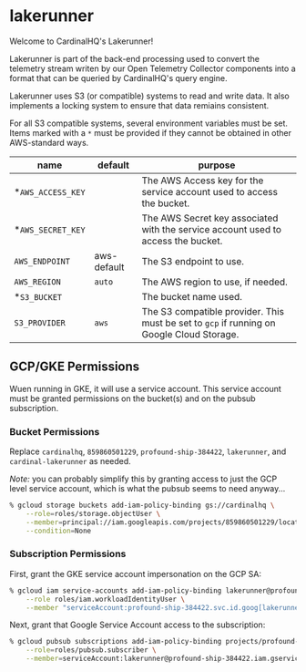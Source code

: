 # lakerunner

Welcome to CardinalHQ's Lakerunner!

Lakerunner is part of the back-end processing used to convert the telemetry stream
writen by our Open Telemetry Collector components into a format that can be
queried by CardinalHQ's query engine.

Lakerunner uses S3 (or compatible) systems to read and write data.  It also
implements a locking system to ensure that data remiains consistent.

For all S3 compatible systems, several environment variables must be set.  Items marked with a `*`
must be provided if they cannot be obtained in other AWS-standard ways.

| name | default | purpose |
|-|-|-|
| *`AWS_ACCESS_KEY` | | The AWS Access key for the service account used to access the bucket. |
| *`AWS_SECRET_KEY` | | The AWS Secret key associated with the service account used to access the bucket. |
| `AWS_ENDPOINT` | aws-default | The S3 endpoint to use. |
| `AWS_REGION` | `auto` | The AWS region to use, if needed. |
| *`S3_BUCKET` | | The bucket name used. |
| `S3_PROVIDER` | `aws` | The S3 compatible provider. This must be set to `gcp` if running on Google Cloud Storage. |

## GCP/GKE Permissions

Wuen running in GKE, it will use a service account.  This service account must be granted permissions on the
bucket(s) and on the pubsub subscription.

### Bucket Permissions

Replace `cardinalhq`, `859860501229`, `profound-ship-384422`, `lakerunner`, and `cardinal-lakerunner` as needed.

*Note:* you can probably simplify this by granting access to just the GCP level service account, which is what the pubsub seems to need anyway...

```sh
% gcloud storage buckets add-iam-policy-binding gs://cardinalhq \
    --role=roles/storage.objectUser \
    --member=principal://iam.googleapis.com/projects/859860501229/locations/global/workloadIdentityPools/profound-ship-384422.svc.id.goog/subject/ns/lakerunner/sa/cardinal-lakerunner \
    --condition=None
```

### Subscription Permissions

First, grant the GKE service account impersonation on the GCP SA:

```sh
% gcloud iam service-accounts add-iam-policy-binding lakerunner@profound-ship-384422.iam.gserviceaccount.com \
    --role roles/iam.workloadIdentityUser \
    --member "serviceAccount:profound-ship-384422.svc.id.goog[lakerunner/cardinal-lakerunner]"
```

Next, grant that Google Service Account access to the subscription:

```sh
% gcloud pubsub subscriptions add-iam-policy-binding projects/profound-ship-384422/subscriptions/mgraff-test \
    --role=roles/pubsub.subscriber \
    --member=serviceAccount:lakerunner@profound-ship-384422.iam.gserviceaccount.com
```
